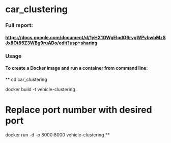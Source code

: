 # car_clustering

### Full report: 
#### https://docs.google.com/document/d/1yHX1OWgEIpdO6rvgWPvbwbMzSJx8Ot85Z3WBg9ruADo/edit?usp=sharing


### Usage
#### To create a Docker image and run a container from command line:
**
cd car_clustering

docker build -t vehicle-clustering .

# Replace port number with desired port
docker run -d -p 8000:8000 vehicle-clustering
**
